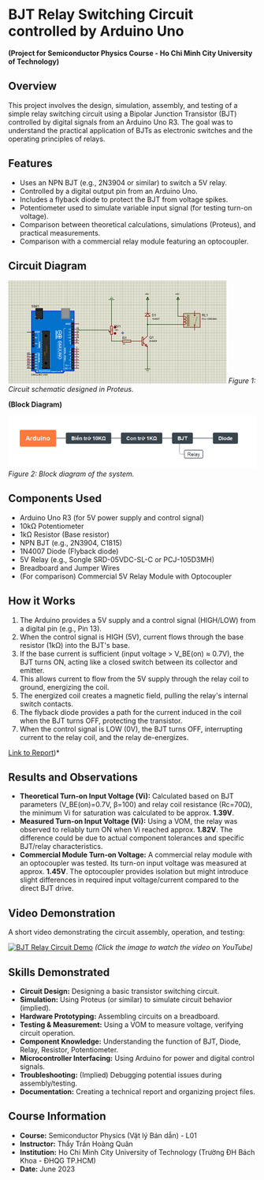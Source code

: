 # BJT Relay Switching Circuit controlled by Arduino Uno

**(Project for Semiconductor Physics Course - Ho Chi Minh City University of Technology)**

## Overview

This project involves the design, simulation, assembly, and testing of a simple relay switching circuit using a Bipolar Junction Transistor (BJT) controlled by digital signals from an Arduino Uno R3. The goal was to understand the practical application of BJTs as electronic switches and the operating principles of relays.

## Features

*   Uses an NPN BJT (e.g., 2N3904 or similar) to switch a 5V relay.
*   Controlled by a digital output pin from an Arduino Uno.
*   Includes a flyback diode to protect the BJT from voltage spikes.
*   Potentiometer used to simulate variable input signal (for testing turn-on voltage).
*   Comparison between theoretical calculations, simulations (Proteus), and practical measurements.
*   Comparison with a commercial relay module featuring an optocoupler.

## Circuit Diagram

![Proteus Schematic](schematic/circuit_schematic.png)
*Figure 1: Circuit schematic designed in Proteus.*

**(Block Diagram)**

![Block Diagram](schematic/block_diagram.png)
*Figure 2: Block diagram of the system.*

## Components Used

*   Arduino Uno R3 (for 5V power supply and control signal)
*   10kΩ Potentiometer
*   1kΩ Resistor (Base resistor)
*   NPN BJT (e.g., 2N3904, C1815)
*   1N4007 Diode (Flyback diode)
*   5V Relay (e.g., Songle SRD-05VDC-SL-C or PCJ-105D3MH)
*   Breadboard and Jumper Wires
*   (For comparison) Commercial 5V Relay Module with Optocoupler

## How it Works

1.  The Arduino provides a 5V supply and a control signal (HIGH/LOW) from a digital pin (e.g., Pin 13).
2.  When the control signal is HIGH (5V), current flows through the base resistor (1kΩ) into the BJT's base.
3.  If the base current is sufficient (input voltage > V_BE(on) ≈ 0.7V), the BJT turns ON, acting like a closed switch between its collector and emitter.
4.  This allows current to flow from the 5V supply through the relay coil to ground, energizing the coil.
5.  The energized coil creates a magnetic field, pulling the relay's internal switch contacts.
6.  The flyback diode provides a path for the current induced in the coil when the BJT turns OFF, protecting the transistor.
7.  When the control signal is LOW (0V), the BJT turns OFF, interrupting current to the relay coil, and the relay de-energizes.

 [Link to Report](report/HCMUT_BJT_Relay_Report.pdf))*

## Results and Observations

*   **Theoretical Turn-on Input Voltage (Vi):** Calculated based on BJT parameters (V_BE(on)=0.7V, β=100) and relay coil resistance (Rc=70Ω), the minimum Vi for saturation was calculated to be approx. **1.39V**.
*   **Measured Turn-on Input Voltage (Vi):** Using a VOM, the relay was observed to reliably turn ON when Vi reached approx. **1.82V**. The difference could be due to actual component tolerances and specific BJT/relay characteristics.
*   **Commercial Module Turn-on Voltage:** A commercial relay module with an optocoupler was tested. Its turn-on input voltage was measured at approx. **1.45V**. The optocoupler provides isolation but might introduce slight differences in required input voltage/current compared to the direct BJT drive.

## Video Demonstration

A short video demonstrating the circuit assembly, operation, and testing:

[![BJT Relay Circuit Demo](https://img.youtube.com/vi/von2baLYxo4/0.jpg)](https://youtu.be/von2baLYxo4)
*(Click the image to watch the video on YouTube)*

## Skills Demonstrated

*   **Circuit Design:** Designing a basic transistor switching circuit.
*   **Simulation:** Using Proteus (or similar) to simulate circuit behavior (implied).
*   **Hardware Prototyping:** Assembling circuits on a breadboard.
*   **Testing & Measurement:** Using a VOM to measure voltage, verifying circuit operation.
*   **Component Knowledge:** Understanding the function of BJT, Diode, Relay, Resistor, Potentiometer.
*   **Microcontroller Interfacing:** Using Arduino for power and digital control signals.
*   **Troubleshooting:** (Implied) Debugging potential issues during assembly/testing.
*   **Documentation:** Creating a technical report and organizing project files.


## Course Information

*   **Course:** Semiconductor Physics (Vật lý Bán dẫn) - L01
*   **Instructor:** Thầy Trần Hoàng Quân
*   **Institution:** Ho Chi Minh City University of Technology (Trường ĐH Bách Khoa - ĐHQG TP.HCM)
*   **Date:** June 2023
